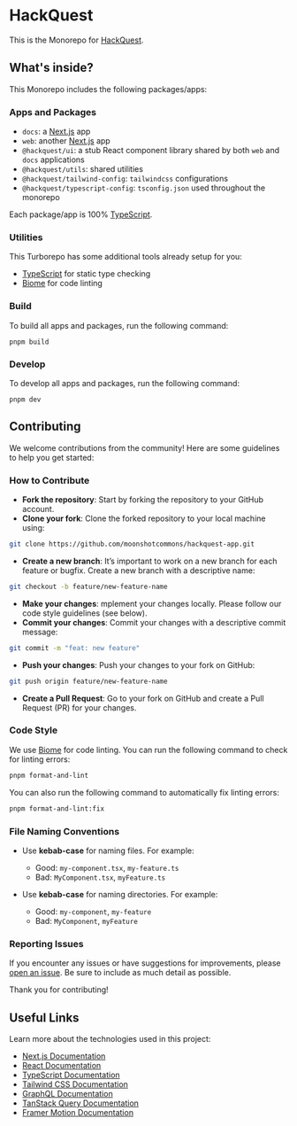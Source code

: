# HackQuest

This is the Monorepo for [HackQuest](https://hackquest.io).

## What's inside?

This Monorepo includes the following packages/apps:

### Apps and Packages

- `docs`: a [Next.js](https://nextjs.org/) app
- `web`: another [Next.js](https://nextjs.org/) app
- `@hackquest/ui`: a stub React component library shared by both `web` and `docs` applications
- `@hackquest/utils`: shared utilities
- `@hackquest/tailwind-config`: `tailwindcss` configurations
- `@hackquest/typescript-config`: `tsconfig.json` used throughout the monorepo

Each package/app is 100% [TypeScript](https://www.typescriptlang.org/).

### Utilities

This Turborepo has some additional tools already setup for you:

- [TypeScript](https://www.typescriptlang.org/) for static type checking
- [Biome](https://biomejs.dev/) for code linting

### Build

To build all apps and packages, run the following command:

```
pnpm build
```

### Develop

To develop all apps and packages, run the following command:

```
pnpm dev
```

## Contributing

We welcome contributions from the community! Here are some guidelines to help you get started:

### How to Contribute

- **Fork the repository**: Start by forking the repository to your GitHub account.
- **Clone your fork**: Clone the forked repository to your local machine using:

```bash
git clone https://github.com/moonshotcommons/hackquest-app.git
```

- **Create a new branch**: It’s important to work on a new branch for each feature or bugfix. Create a new branch with a descriptive name:

```bash
git checkout -b feature/new-feature-name
```

- **Make your changes**: mplement your changes locally. Please follow our code style guidelines (see below).
- **Commit your changes**: Commit your changes with a descriptive commit message:

```bash
git commit -m "feat: new feature"
```

- **Push your changes**: Push your changes to your fork on GitHub:

```bash
git push origin feature/new-feature-name
```

- **Create a Pull Request**: Go to your fork on GitHub and create a Pull Request (PR) for your changes.

### Code Style

We use [Biome](https://biomejs.dev/) for code linting. You can run the following command to check for linting errors:

```bash
pnpm format-and-lint
```

You can also run the following command to automatically fix linting errors:

```bash
pnpm format-and-lint:fix
```

### File Naming Conventions

- Use **kebab-case** for naming files. For example:

  - Good: `my-component.tsx`, `my-feature.ts`
  - Bad: `MyComponent.tsx`, `myFeature.ts`

- Use **kebab-case** for naming directories. For example:

  - Good: `my-component`, `my-feature`
  - Bad: `MyComponent`, `myFeature`

### Reporting Issues

If you encounter any issues or have suggestions for improvements, please [open an issue](https://github.com/moonshotcommons/hackquest-app/issues). Be sure to include as much detail as possible.

Thank you for contributing!

## Useful Links

Learn more about the technologies used in this project:

- [Next.js Documentation](https://nextjs.org/docs)
- [React Documentation](https://reactjs.org/docs)
- [TypeScript Documentation](https://www.typescriptlang.org/docs/)
- [Tailwind CSS Documentation](https://tailwindcss.com/docs)
- [GraphQL Documentation](https://graphql.org/learn/)
- [TanStack Query Documentation](https://tanstack.com/query/latest/docs/react/overview)
- [Framer Motion Documentation](https://www.framer.com/motion/)
